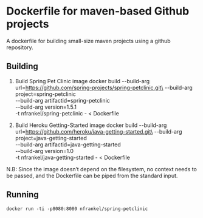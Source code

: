 # Dockerfile for maven-based Github projects
A dockerfile for building small-size maven projects using a github repository.

## Building

1. Build Spring Pet Clinic image
    docker build --build-arg url=https://github.com/spring-projects/spring-petclinic.git\
	--build-arg project=spring-petclinic\
	--build-arg artifactid=spring-petclinic\
	--build-arg version=1.5.1\
	-t nfrankel/spring-petclinic - < Dockerfile
  
2. Build Heroku Getting-Started image
    docker build --build-arg url=https://github.com/heroku/java-getting-started.git\
	--build-arg project=java-getting-started\
	--build-arg artifactid=java-getting-started\
	--build-arg version=1.0\
	-t nfrankel/java-getting-started - < Dockerfile
    
	
N.B: Since the image doesn’t depend on the filesystem, no context needs to be passed, and the Dockerfile can be piped from the standard input.

## Running
    docker run -ti -p8080:8080 nfrankel/spring-petclinic